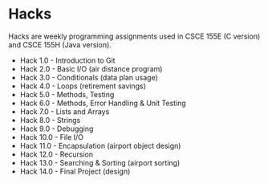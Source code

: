 
# Hacks

Hacks are weekly programming assignments used in CSCE 155E 
(C version) and CSCE 155H (Java version).

* Hack 1.0 - Introduction to Git
* Hack 2.0 - Basic I/O (air distance program)
* Hack 3.0 - Conditionals (data plan usage)
* Hack 4.0 - Loops (retirement savings)
* Hack 5.0 - Methods, Testing
* Hack 6.0 - Methods, Error Handling & Unit Testing
* Hack 7.0 - Lists and Arrays
* Hack 8.0 - Strings
* Hack 9.0 - Debugging
* Hack 10.0 - File I/O
* Hack 11.0 - Encapsulation (airport object design)
* Hack 12.0 - Recursion
* Hack 13.0 - Searching & Sorting (airport sorting)
* Hack 14.0 - Final Project (design)
